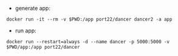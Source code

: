 * generate app:

`
docker run -it --rm -v $PWD:/app port22/dancer dancer2 -a app
`

* run app:

`docker run --restart=always -d --name dancer -p 5000:5000 -v $PWD/app:/app port22/dancer`
